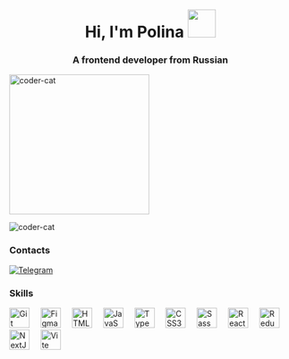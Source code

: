 


<h1 align="center">Hi, I'm Polina <img src="https://media.giphy.com/media/mGcNjsfWAjY5AEZNw6/giphy.gif" width="50"></h1> 
<h3 align="center">A frontend developer from Russian</h3>

<!--
<p align="center">
  <img width="250" src="https://tenor.com/ru/view/kitten-cat-typing-typing-cat-thank-goodness-gif-16601149.gif">
</p>
-->

<img width="250" height="250" alt="coder-cat" src="https://i.gifer.com/2GU.gif">

![coder-cat](https://i.gifer.com/2GU.gif)



### Contacts
<p dir="auto"><a href="https://t.me/polinysh_ka" rel="nofollow"><img src="https://camo.githubusercontent.com/afaa74bcd8ebafeffb8c818bfa55e4b4923498b32ccbb1189fcc170fd43b490c/68747470733a2f2f696d672e736869656c64732e696f2f62616467652f54656c656772616d2d3243413545303f7374796c653d666f722d7468652d6261646765266c6f676f3d74656c656772616d266c6f676f436f6c6f723d7768697465" alt="Telegram" data-canonical-src="https://img.shields.io/badge/Telegram-2CA5E0?style=for-the-badge&amp;logo=telegram&amp;logoColor=white" style="max-width: 100%;"></a>

  <!--
  <a href="mailto:mihalevapr@gmail.com"><img src="https://camo.githubusercontent.com/81e9bd7225cfe2313101e2df8cc8d55eaf603816249f8bb8af2f953af6dc07f7/68747470733a2f2f696d672e736869656c64732e696f2f62616467652f656d61696c2d4431343833363f7374796c653d666f722d7468652d6261646765266c6f676f3d676d61696c266c6f676f436f6c6f723d7768697465" alt="Gmail" data-canonical-src="https://img.shields.io/badge/email-D14836?style=for-the-badge&amp;logo=gmail&amp;logoColor=white" style="max-width: 100%;"></a>

  -->
  





<!--

### 👩‍💻  Обо мне

Я начинающий Frontend разработчик. С мая 2023 года по апрель 2024 я изучал Frontend разработку на курсах Хекслет. <br><br>- 🔭 в 2023 поступил в магистратуру МИСиС на информационные технологии<br>- 📚 Являюсь студентом на курсе Веб-разработки Яндекс Практикум.



###

### 🛠 Технологии:

###
-->


### Skills 

<div align="left">
    <a href="https://git-scm.com/" target="_blank" rel="noreferrer"><img src="https://raw.githubusercontent.com/danielcranney/readme-generator/main/public/icons/skills/git-colored.svg" width="36" height="36" alt="Git" /></a>
    <img width="12" />
     <a href="https://www.figma.com/" target="_blank" rel="noreferrer"><img src="https://raw.githubusercontent.com/danielcranney/readme-generator/main/public/icons/skills/figma-colored.svg" width="36" height="36" alt="Figma" /></a>
   <img width="12" />   
  <a href="https://developer.mozilla.org/en-US/docs/Glossary/HTML5" target="_blank" rel="noreferrer"><img src="https://raw.githubusercontent.com/danielcranney/readme-generator/main/public/icons/skills/html5-colored.svg" width="36" height="36" alt="HTML5" /></a>
    <img width="12" />
    <a href="https://developer.mozilla.org/en-US/docs/Web/JavaScript" target="_blank" rel="noreferrer"><img src="https://raw.githubusercontent.com/danielcranney/readme-generator/main/public/icons/skills/javascript-colored.svg" width="36" height="36" alt="JavaScript" /></a>
  <img width="12" />
    <a href="https://www.typescriptlang.org/" target="_blank" rel="noreferrer"><img src="https://raw.githubusercontent.com/danielcranney/readme-generator/main/public/icons/skills/typescript-colored.svg" width="36" height="36" alt="TypeScript" /></a>
  <img width="12" />
    <a href="https://www.w3.org/TR/CSS/#css" target="_blank" rel="noreferrer"><img src="https://raw.githubusercontent.com/danielcranney/readme-generator/main/public/icons/skills/css3-colored.svg" width="36" height="36" alt="CSS3" /></a>
  <img width="12" />
    <a href="https://sass-lang.com/" target="_blank" rel="noreferrer"><img src="https://raw.githubusercontent.com/danielcranney/readme-generator/main/public/icons/skills/sass-colored.svg" width="36" height="36" alt="Sass" /></a>
   <img width="12" /> 
  <a href="https://reactjs.org/" target="_blank" rel="noreferrer"><img src="https://raw.githubusercontent.com/danielcranney/readme-generator/main/public/icons/skills/react-colored.svg" width="36" height="36" alt="React" /></a>
    <img width="12" />
    <a href="https://redux.js.org/" target="_blank" rel="noreferrer"><img src="https://raw.githubusercontent.com/danielcranney/readme-generator/main/public/icons/skills/redux-colored.svg" width="36" height="36" alt="Redux" /></a>
  <img width="12" />
    <a href="https://nextjs.org/docs" target="_blank" rel="noreferrer"><img src="https://raw.githubusercontent.com/danielcranney/readme-generator/main/public/icons/skills/nextjs-colored.svg" width="36" height="36" alt="NextJs" /></a>
  <img width="12" />
    <a href="https://vitejs.dev/" target="_blank" rel="noreferrer"><img src="https://raw.githubusercontent.com/danielcranney/readme-generator/main/public/icons/skills/vite-colored.svg" width="36" height="36" alt="Vite" /></a>
   <img width="12" />  
  </div>
